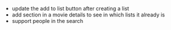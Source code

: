 - update the add to list button after creating a list
- add section in a movie details to see in which lists it already is
- support people in the search

